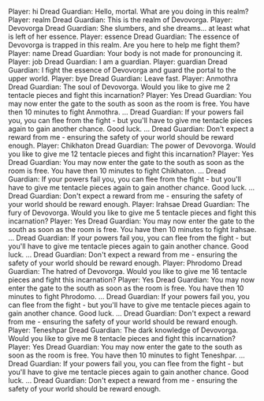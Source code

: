 Player: hi
Dread Guardian: Hello, mortal. What are you doing in this realm?
Player: realm
Dread Guardian: This is the realm of Devovorga.
Player: Devovorga
Dread Guardian: She slumbers, and she dreams... at least what is left of her essence.
Player: essence
Dread Guardian: The essence of Devovorga is trapped in this realm. Are you here to help me fight them?
Player: name
Dread Guardian: Your body is not made for pronouncing it.
Player: job
Dread Guardian: I am a guardian.
Player: guardian
Dread Guardian: I fight the essence of Devovorga and guard the portal to the upper world.
Player: bye
Dread Guardian: Leave fast.
Player: Anmothra
Dread Guardian: The soul of Devovorga. Would you like to give me 2 tentacle pieces and fight this incarnation?
Player: Yes
Dread Guardian: You may now enter the gate to the south as soon as the room is free. You have then 10 minutes to fight Anmothra. ...
Dread Guardian: If your powers fail you, you can flee from the fight - but you'll have to give me tentacle pieces again to gain another chance. Good luck. ...
Dread Guardian: Don't expect a reward from me - ensuring the safety of your world should be reward enough.
Player: Chikhaton
Dread Guardian: The power of Devovorga. Would you like to give me 12 tentacle pieces and fight this incarnation?
Player: Yes
Dread Guardian: You may now enter the gate to the south as soon as the room is free. You have then 10 minutes to fight Chikhaton. ...
Dread Guardian: If your powers fail you, you can flee from the fight - but you'll have to give me tentacle pieces again to gain another chance. Good luck. ...
Dread Guardian: Don't expect a reward from me - ensuring the safety of your world should be reward enough.
Player: Irahsae
Dread Guardian: The fury of Devovorga. Would you like to give me 5 tentacle pieces and fight this incarnation?
Player: Yes
Dread Guardian: You may now enter the gate to the south as soon as the room is free. You have then 10 minutes to fight Irahsae. ...
Dread Guardian: If your powers fail you, you can flee from the fight - but you'll have to give me tentacle pieces again to gain another chance. Good luck. ...
Dread Guardian: Don't expect a reward from me - ensuring the safety of your world should be reward enough.
Player: Phrodomo
Dread Guardian: The hatred of Devovorga. Would you like to give me 16 tentacle pieces and fight this incarnation?
Player: Yes
Dread Guardian: You may now enter the gate to the south as soon as the room is free. You have then 10 minutes to fight Phrodomo. ...
Dread Guardian: If your powers fail you, you can flee from the fight - but you'll have to give me tentacle pieces again to gain another chance. Good luck. ...
Dread Guardian: Don't expect a reward from me - ensuring the safety of your world should be reward enough.
Player: Teneshpar
Dread Guardian: The dark knowledge of Devovorga. Would you like to give me 8 tentacle pieces and fight this incarnation?
Player: Yes
Dread Guardian: You may now enter the gate to the south as soon as the room is free. You have then 10 minutes to fight Teneshpar. ...
Dread Guardian: If your powers fail you, you can flee from the fight - but you'll have to give me tentacle pieces again to gain another chance. Good luck. ...
Dread Guardian: Don't expect a reward from me - ensuring the safety of your world should be reward enough.